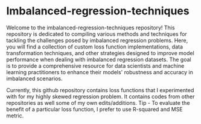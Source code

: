 # Imbalanced-regression-techniques
Welcome to the imbalanced-regression-techniques repository! This repository is dedicated to compiling various methods and techniques for tackling the challenges posed by imbalanced regression problems. Here, you will find a collection of custom loss function implementations, data transformation techniques, and other strategies designed to improve model performance when dealing with imbalanced regression datasets. The goal is to provide a comprehensive resource for data scientists and machine learning practitioners to enhance their models' robustness and accuracy in imbalanced scenarios.

Currently, this github repository contains loss functions that I experimented with for my highly skewed regression problem. It contains codes from other repositories as well some of my own edits/additions. Tip - To evaluate the benefit of a particular loss function, I prefer to use R-squared and MSE metric.


